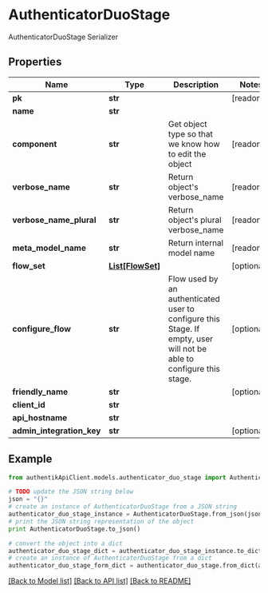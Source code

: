 # AuthenticatorDuoStage

AuthenticatorDuoStage Serializer

## Properties
Name | Type | Description | Notes
------------ | ------------- | ------------- | -------------
**pk** | **str** |  | [readonly] 
**name** | **str** |  | 
**component** | **str** | Get object type so that we know how to edit the object | [readonly] 
**verbose_name** | **str** | Return object&#39;s verbose_name | [readonly] 
**verbose_name_plural** | **str** | Return object&#39;s plural verbose_name | [readonly] 
**meta_model_name** | **str** | Return internal model name | [readonly] 
**flow_set** | [**List[FlowSet]**](FlowSet.md) |  | [optional] 
**configure_flow** | **str** | Flow used by an authenticated user to configure this Stage. If empty, user will not be able to configure this stage. | [optional] 
**friendly_name** | **str** |  | [optional] 
**client_id** | **str** |  | 
**api_hostname** | **str** |  | 
**admin_integration_key** | **str** |  | [optional] 

## Example

```python
from authentikApiClient.models.authenticator_duo_stage import AuthenticatorDuoStage

# TODO update the JSON string below
json = "{}"
# create an instance of AuthenticatorDuoStage from a JSON string
authenticator_duo_stage_instance = AuthenticatorDuoStage.from_json(json)
# print the JSON string representation of the object
print AuthenticatorDuoStage.to_json()

# convert the object into a dict
authenticator_duo_stage_dict = authenticator_duo_stage_instance.to_dict()
# create an instance of AuthenticatorDuoStage from a dict
authenticator_duo_stage_form_dict = authenticator_duo_stage.from_dict(authenticator_duo_stage_dict)
```
[[Back to Model list]](../README.md#documentation-for-models) [[Back to API list]](../README.md#documentation-for-api-endpoints) [[Back to README]](../README.md)


